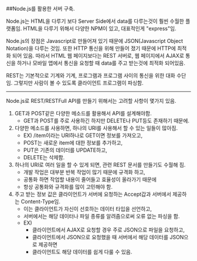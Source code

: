 ##Node.js를 활용한 서버 구축.

Node.js는 HTML을 다루기 보다 Server Side에서 data를 다루는것이 훨씬 수월한 플랫폼임.
HTML을 다루기 위해서 다양한 NPM이 있고, 대표적인게 "express"임.

Node.js의 장점은 Javascript로 만들어져 있기 때문에 JSON(Javascript Object Notation)을 다루는 것임.
또한 HTTP 통신을 위해 만들어 졌기 때문에 HTTP에 최적화 되어 있음.
따라서 HTML 웹 페이지보다는 REST 서버로, 웹 페이지에서 AJAX로 통신을 하거나
모바일 앱에서 통신을 요청할 때 data를 주고 받는것에 최적화 되어있음.

REST는 기본적으로 기계와 기계, 프로그램과 프로그램 사이의 통신을 위한 대화 수단임.
그렇지만 사람이 볼 수 있도록 클라이언트 프로그램이 파싱함.

- - -
Node.js로 REST/RESTFull API를 만들기 위해서는 고려할 사항이 몇가지 있음.
1. GET과 POST같은 다양한 메소드를 활용해서 API를 설계해야함.
    - GET과 POST를 주로 사용하긴 하지만 DELETE나 PUT등도 존재하기 때문에.
2. 다양한 메소드를 사용하면, 하나의 URI를 사용해서 할 수 있는 일들이 많아짐.
    - EX) /item이라는 URI하나로  GET이면 정보를 가져오고,
    - POST는 새로운 item에 대한 정보를 추가하고,
    - PUT은 기존의 데이터를 UPDATE하고,
    - DELETE는 삭제함.
3. 하나의 URI로 여러 일을 할 수 있게 되면, 관련 REST 문서를 만들기도 수월해 짐.
    - 개발 작업은 대부분 반복 작업이 많기 때문에 규격화 하고,
    - 공통화 하면 작업할 내용이 줄어들고 효율성이 올라가기 때문에
    - 항상 공통화와 규격화를 많이 고민해야 함.
4. 주고 받는 정보 값은 클라이언트가 서버에 요청하는 Accept갑과 서버에서 제공하는 Content-Type임.
    - 이는 클라이언트가 자신이 선호하는 데이터 타입을 선언하고,
    - 서버에서는 해당 데이터나 파일 종류를 알려줌으로써 오류 없는 파싱을 함.
    - EX)
        - 클라이언트에서 AJAX로 요청할 경우 주로 JSON으로 파일을 요청하고,
        - 클라이언트에서 JSON으로 요청했을 때 서버에서 해당 데이터를 JSON으로 제공하면
        - 클라이언트도 해당 데이터를 쉽게 다룰 수 있음.